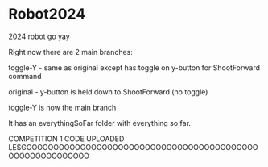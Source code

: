 # Robot2024

2024 robot go yay

Right now there are 2 main branches:

toggle-Y - same as original except has toggle on y-button for ShootForward command

original - y-button is held down to ShootForward (no toggle)


toggle-Y is now the main branch

It has an everythingSoFar folder with everything so far.


COMPETITION 1 CODE UPLOADED LESGOOOOOOOOOOOOOOOOOOOOOOOOOOOOOOOOOOOOOOOOOOOOOOOOOOOOOOOOOO

